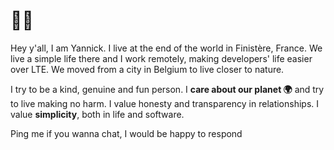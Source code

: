 # 👋🏻

Hey y'all, I am Yannick. I live at the end of the world in Finistère, France.
We live a simple life there and I work remotely, making developers' life easier over LTE.
We moved from a city in Belgium to live closer to nature.

I try to be a kind, genuine and fun person.
I **care about our planet 🌍** and try to live making no harm.
I value honesty and transparency in relationships.
I value **simplicity**, both in life and software.

Ping me if you wanna chat, I would be happy to respond
